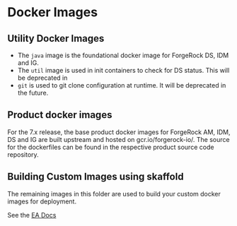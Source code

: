 # Docker Images

## Utility Docker Images

* The `java` image is the foundational docker image for ForgeRock DS, IDM and IG.
* The `util` image is used in init containers to check for DS status. This will be deprecated in 
* `git` is used to git clone configuration at runtime. It will be deprecated in the future.


## Product docker images

For the 7.x release, the base product docker images for ForgeRock AM, IDM, DS and IG are built upstream
and hosted on gcr.io/forgerock-io/.  The source for the dockerfiles can be 
found in the respective product source code repository.


## Building Custom Images using skaffold 

The remaining images in this folder are used to build your custom docker images for deployment.

See the [EA Docs](https://ea.forgerock.com/docs/platform/devops-guide-minikube/index.html#devops-implementation-env-about-the-env)